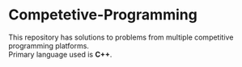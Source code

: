 # Competetive-Programming

This repository has solutions to problems from multiple competitive programming platforms.<br>
Primary language used is <b>C++</b>.
